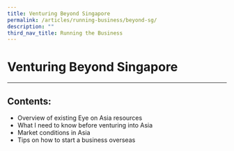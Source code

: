```yaml
---
title: Venturing Beyond Singapore
permalink: /articles/running-business/beyond-sg/
description: ""
third_nav_title: Running the Business
---
```


# Venturing Beyond Singapore
---

## Contents:

* Overview of existing Eye on Asia resources
* What I need to know before venturing into Asia
* Market conditions in Asia
* Tips on how to start a business overseas